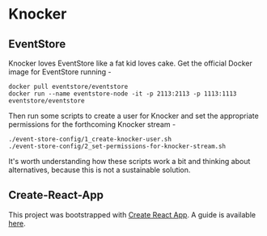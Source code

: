 # Knocker

## EventStore

Knocker loves EventStore like a fat kid loves cake. Get the official Docker image for EventStore running -
```
docker pull eventstore/eventstore
docker run --name eventstore-node -it -p 2113:2113 -p 1113:1113 eventstore/eventstore
```
Then run some scripts to create a user for Knocker and set the appropriate permissions for the forthcoming Knocker stream -
```
./event-store-config/1_create-knocker-user.sh
./event-store-config/2_set-permissions-for-knocker-stream.sh
```
It's worth understanding how these scripts work a bit and thinking about alternatives, because this is not a sustainable solution.

## Create-React-App

This project was bootstrapped with [Create React App](https://github.com/facebookincubator/create-react-app). A guide is available [here](https://github.com/facebookincubator/create-react-app/blob/master/template/README.md).
